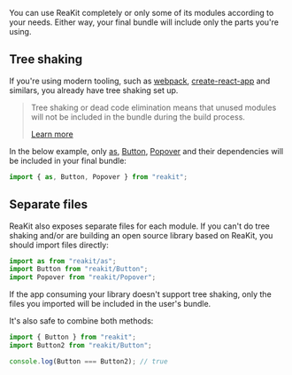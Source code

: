 You can use ReaKit completely or only some of its modules according to your needs. Either way, your final bundle will include only the parts you're using.

## Tree shaking

If you're using modern tooling, such as [webpack](https://webpack.js.org/), [create-react-app](https://github.com/facebook/create-react-app) and similars, you already have tree shaking set up.

> Tree shaking or dead code elimination means that unused modules will not be included in the bundle during the build process.
>
> [Learn more](https://medium.com/@netxm/what-is-tree-shaking-de7c6be5cadd)

In the below example, only [as](as.md), [Button](../packages/reakit/src/Button/Button.md), [Popover](../packages/reakit/src/Popover/Popover.md) and their dependencies will be included in your final bundle:

```js static
import { as, Button, Popover } from "reakit";
```

## Separate files

ReaKit also exposes separate files for each module. If you can't do tree shaking and/or are building an open source library based on ReaKit, you should import files directly:

```js static
import as from "reakit/as";
import Button from "reakit/Button";
import Popover from "reakit/Popover";
```

If the app consuming your library doesn't support tree shaking, only the files you imported will be included in the user's bundle.

It's also safe to combine both methods:

```js static
import { Button } from "reakit";
import Button2 from "reakit/Button";

console.log(Button === Button2); // true
```
